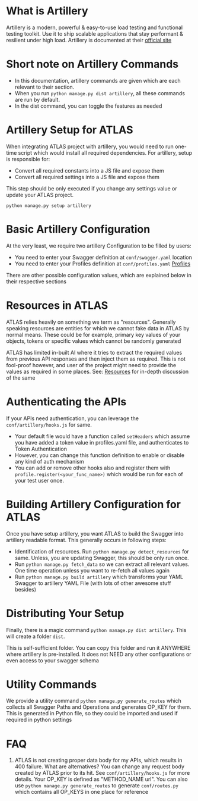 What is Artillery
=================

Artillery is a modern, powerful & easy-to-use load testing and functional testing toolkit.
Use it to ship scalable applications that stay performant & resilient under high load.
Artillery is documented at their [official site](https://artillery.io/docs/)


Short note on Artillery Commands
================================
- In this documentation, artillery commands are given which are each relevant to their section.
- When you run `python manage.py dist artillery`, all these commands are run by default.
- In the dist command, you can toggle the features as needed


Artillery Setup for ATLAS
=========================
When integrating ATLAS project with artillery, you would need to run one-time script which would install all required dependencies.
For artillery, setup is responsible for:

- Convert all required constants into a JS file and expose them
- Convert all required settings into a JS file and expose them

This step should be only executed if you change any settings value or update your ATLAS project.

`python manage.py setup artillery`


Basic Artillery Configuration
=============================

At the very least, we require two artillery Configuration to be filled by users:
- You need to enter your Swagger definition at `conf/swagger.yaml` location
- You need to enter your Profiles definition at `conf/profiles.yaml` [Profiles](profiles.md)

There are other possible configuration values, which are explained below in their respective sections


Resources in ATLAS
==================

ATLAS relies heavily on something we term as "resources".
Generally speaking resources are entities for which we cannot fake data in ATLAS by normal means.
These could be for example, primary key values of your objects, tokens or specific values which cannot be randomly generated

ATLAS has limited in-built AI where it tries to extract the required values from previous API responses and then inject them as required.
This is not fool-proof however, and user of the project might need to provide the values as required in some places.
See: [Resources](resources.md) for in-depth discussion of the same


Authenticating the APIs
=======================
If your APIs need authentication, you can leverage the `conf/artillery/hooks.js` for same.
- Your default file would have a function called `setHeaders` which assume you have added a token value in profiles.yaml file, and authenticates to Token Authentication
- However, you can change this function definition to enable or disable any kind of auth mechanism
- You can add or remove other hooks also and register them with `profile.register(<your_func_name>)` which would be run for each of your test user once.


Building Artillery Configuration for ATLAS
==========================================
Once you have setup artillery, you want ATLAS to build the Swagger into artillery readable format.
This generally occurs in following steps:
- Identification of resources. Run `python manage.py detect_resources` for same. Unless, you are updating Swagger, this should be only run once.
- Run `python manage.py fetch_data` so we can extract all relevant values. One time operation unless you want to re-fetch all values again
- Run `python manage.py build artillery` which transforms your YAML Swagger to artillery YAML File (with lots of other awesome stuff besides)


Distributing Your Setup
=======================

Finally, there is a magic command `python manage.py dist artillery`.
This will create a folder `dist`.

This is self-sufficient folder.
You can copy this folder and run it ANYWHERE where artillery is pre-installed. It does not NEED any other configurations or even access to your swagger schema


Utility Commands
================

We provide a utility command `python manage.py generate_routes` which collects all Swagger Paths and Operations and generates OP_KEY for them.
This is generated in Python file, so they could be imported and used if required in python settings


FAQ
=====

1. ATLAS is not creating proper data body for my APIs, which results in 400 failure. What are alternatives?
You can change any request body created by ATLAS prior to its hit. See `conf/artillery/hooks.js` for more details.
Your OP_KEY is defined as "METHOD_NAME url".
You can also use `python manage.py generate_routes` to generate `conf/routes.py` which contains all OP_KEYS in one place for reference
